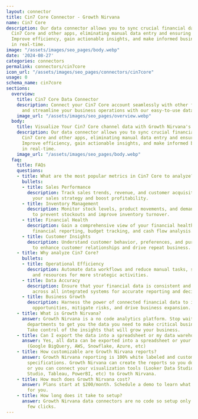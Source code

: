 ```yaml
---
layout: connector
title: Cin7 Core Connector - Growth Nirvana
name: Cin7 Core
description: Our data connector allows you to sync crucial financial data between
  Cin7 Core and other apps, eliminating manual data entry and ensuring data accuracy.
  Improve efficiency, gain actionable insights, and make informed business decisions
  in real-time.
image: "/assets/images/seo_pages/body.webp"
date: '2024-08-27'
categories: connectors
permalink: connectors/cin7core
icon_url: "/assets/images/seo_pages/connectors/cin7core"
usage: 0
schema_name: cin7core
sections:
  overview:
    title: Cin7 Core Data Connector
    description: Connect your Cin7 Core account seamlessly with other financial applications
      and streamline your business operations with our easy-to-use data connector.
    image_url: "/assets/images/seo_pages/overview.webp"
  body:
    title: Visualize Your Cin7 Core channel data with Growth Nirvana's Cin7 Core Connector
    description: Our data connector allows you to sync crucial financial data between
      Cin7 Core and other apps, eliminating manual data entry and ensuring data accuracy.
      Improve efficiency, gain actionable insights, and make informed business decisions
      in real-time.
    image_url: "/assets/images/seo_pages/body.webp"
  faq:
    title: FAQs
    questions:
    - title: What are the most popular metrics in Cin7 Core to analyze?
      bullets:
      - title: Sales Performance
        description: Track sales trends, revenue, and customer acquisitions to optimize
          your sales strategy and boost profitability.
      - title: Inventory Management
        description: Monitor stock levels, product movements, and demand patterns
          to prevent stockouts and improve inventory turnover.
      - title: Financial Health
        description: Gain a comprehensive view of your financial health with real-time
          financial reporting, budget tracking, and cash flow analysis.
      - title: Customer Insights
        description: Understand customer behavior, preferences, and purchase patterns
          to enhance customer relationships and drive repeat business.
    - title: Why analyze Cin7 Core?
      bullets:
      - title: Operational Efficiency
        description: Automate data workflows and reduce manual tasks, saving time
          and resources for more strategic activities.
      - title: Data Accuracy
        description: Ensure that your financial data is consistent and up-to-date
          across all integrated systems for accurate reporting and decision-making.
      - title: Business Growth
        description: Harness the power of connected financial data to identify growth
          opportunities, mitigate risks, and drive business expansion.
    - title: What is Growth Nirvana?
      answer: Growth Nirvana is a no code analytics platform. Stop waiting for other
        departments to get you the data you need to make critical business decisions.
        Take control of the insights that will grow your business.
    - title: Can I export the data into a spreadsheet or my data warehouse?
      answer: Yes, all data can be exported into a spreadsheet or your data warehouse
        (Google BigQuery, AWS, Snowflake, Azure, etc)
    - title: How customizable are Growth Nirvana reports?
      answer: Growth Nirvana reporting is 100% white labeled and customized to your
        specifications. Growth Nirvana can create the reports so you don’t have to
        or you can connect your visualization tools (Looker Data Studio/Google Data
        Studio, Tableau, PowerBI, etc) to Growth Nirvana.
    - title: How much does Growth Nirvana cost?
      answer: Plans start at $200/month. Schedule a demo to learn what plan is best
        for you.
    - title: How long does it take to setup?
      answer: Growth Nirvana data connectors are no code so setup only requires a
        few clicks.
---
```

